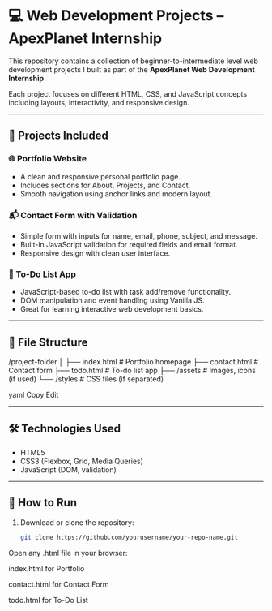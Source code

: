 # 💻 Web Development Projects – ApexPlanet Internship

This repository contains a collection of beginner-to-intermediate level web development projects I built as part of the **ApexPlanet Web Development Internship**.

Each project focuses on different HTML, CSS, and JavaScript concepts including layouts, interactivity, and responsive design.

---

## 🚀 Projects Included

### 🌐 Portfolio Website
- A clean and responsive personal portfolio page.
- Includes sections for About, Projects, and Contact.
- Smooth navigation using anchor links and modern layout.

### 📬 Contact Form with Validation
- Simple form with inputs for name, email, phone, subject, and message.
- Built-in JavaScript validation for required fields and email format.
- Responsive design with clean user interface.

### 📝 To-Do List App
- JavaScript-based to-do list with task add/remove functionality.
- DOM manipulation and event handling using Vanilla JS.
- Great for learning interactive web development basics.

---

## 📁 File Structure

/project-folder
│
├── index.html # Portfolio homepage
├── contact.html # Contact form
├── todo.html # To-do list app
├── /assets # Images, icons (if used)
└── /styles # CSS files (if separated)

yaml
Copy
Edit

---

## 🛠️ Technologies Used

- HTML5
- CSS3 (Flexbox, Grid, Media Queries)
- JavaScript (DOM, validation)

---

## 🧪 How to Run

1. Download or clone the repository:
   ```bash
   git clone https://github.com/yourusername/your-repo-name.git
Open any .html file in your browser:

index.html for Portfolio

contact.html for Contact Form

todo.html for To-Do List

